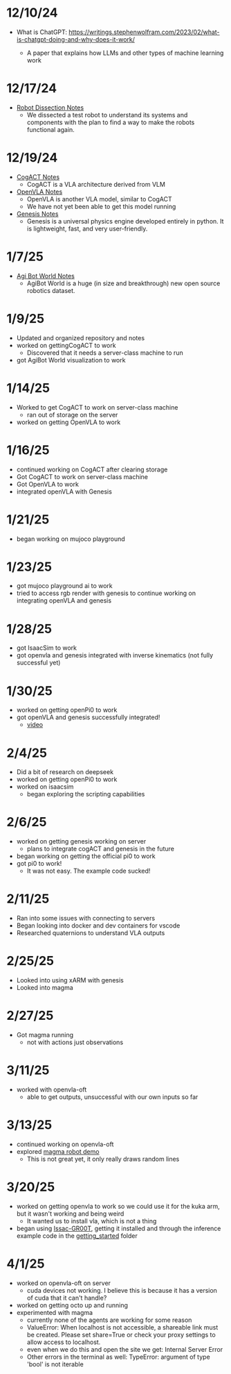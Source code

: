 # 12/10/24
* What is ChatGPT: https://writings.stephenwolfram.com/2023/02/what-is-chatgpt-doing-and-why-does-it-work/

    * A paper that explains how LLMs and other types of machine learning work

# 12/17/24
* [Robot Dissection Notes](miscNotes/robotDissectionNotes.md)
    * We dissected a test robot to understand its systems and components with the plan to find a way to make the robots functional again.

# 12/19/24
* [CogACT Notes](miscNotes/CogACTnotes.md)
    * CogACT is a VLA architecture derived from VLM
* [OpenVLA Notes](openVLA/OpenVLAnotes.md)
    * OpenVLA is another VLA model, similar to CogACT
    * We have not yet been able to get this model running
* [Genesis Notes](genesis/genesisNotes.md)
    * Genesis is a universal physics engine developed entirely in python. It is lightweight, fast, and very user-friendly.

# 1/7/25
* [Agi Bot World Notes](miscNotes/AgiBotWorldNotes.md)
    * AgiBot World is a huge (in size and breakthrough) new open source robotics dataset.

# 1/9/25
* Updated and organized repository and notes
* worked on gettingCogACT to work
    * Discovered that it needs a server-class machine to run
* got AgiBot World visualization to work

# 1/14/25
* Worked to get CogACT to work on server-class machine
    * ran out of storage on the server
* worked on getting OpenVLA to work

# 1/16/25
* continued working on CogACT after clearing storage
* Got CogACT to work on server-class machine 
* Got OpenVLA to work
* integrated openVLA with Genesis

# 1/21/25
* began working on mujoco playground

# 1/23/25
* got mujoco playground ai to work
* tried to access rgb render with genesis to continue working on integrating openVLA and genesis

# 1/28/25
* got IsaacSim to work
* got openvla and genesis integrated with inverse kinematics (not fully successful yet)

# 1/30/25
* worked on getting openPi0 to work
* got openVLA and genesis successfully integrated! 
    * [video](openVLA/picsAndVids/film.mp4)

# 2/4/25
* Did a bit of research on deepseek
* worked on getting openPi0 to work
* worked on isaacsim
    * began exploring the scripting capabilities

# 2/6/25
* worked on getting genesis working on server
    * plans to integrate cogACT and genesis in the future
* began working on getting the official pi0 to work
* got pi0 to work!
    * It was not easy. The example code sucked!

# 2/11/25
* Ran into some issues with connecting to servers
* Began looking into docker and dev containers for vscode
* Researched quaternions to understand VLA outputs

# 2/25/25
* Looked into using xARM with genesis
* Looked into magma


# 2/27/25
* Got magma running
    * not with actions just observations

# 3/11/25
* worked with openvla-oft 
    * able to get outputs, unsuccessful with our own inputs so far

# 3/13/25
* continued working on openvla-oft 
* explored [magma robot demo](magma/magmaSource/agents/robot_traj/app.py)
    * This is not great yet, it only really draws random lines

# 3/20/25
* worked on getting openvla to work so we could use it for the kuka arm, but it wasn't working and being weird
    * It wanted us to install vla, which is not a thing
* began using [Issac-GR00T](Isaac-GR00T), getting it installed and through the inference example code in the [getting_started](Isaac-GR00T/getting_started/) folder

# 4/1/25
* worked on openvla-oft on server
    * cuda devices not working. I believe this is because it has a version of cuda that it can't handle?
* worked on getting octo up and running
* experimented with magma
    * currently none of the agents are working for some reason
    * ValueError: When localhost is not accessible, a shareable link must be created. Please set share=True or check your proxy settings to allow access to localhost.
    * even when we do this and open the site we get: Internal Server Error
    * Other errors in the terminal as well: TypeError: argument of type 'bool' is not iterable
